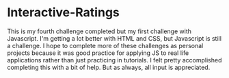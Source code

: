# Interactive-Ratings

This is my fourth challenge completed but my first challenge with Javascript. I'm getting a lot better with HTML and CSS, 
but Javascript is still a challenge. I hope to complete more of these challenges as personal projects because it was good practice 
for applying JS to real life applications rather than just practicing in tutorials. I felt pretty accomplished completing this with 
a bit of help. But as always, all input is appreciated.
